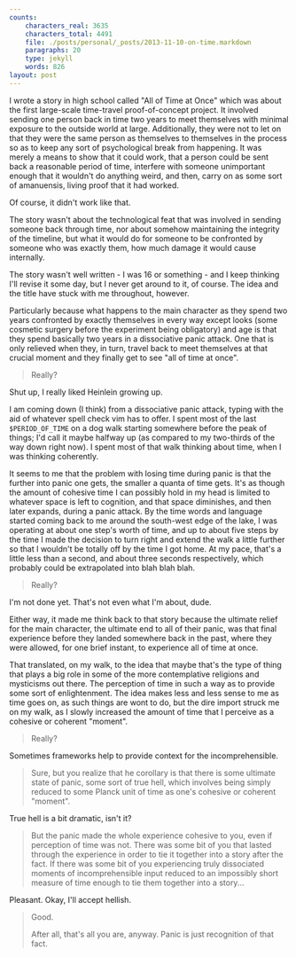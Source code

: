 ```yaml
---
counts:
    characters_real: 3635
    characters_total: 4491
    file: ./posts/personal/_posts/2013-11-10-on-time.markdown
    paragraphs: 20
    type: jekyll
    words: 826
layout: post
---
```


I wrote a story in high school called "All of Time at Once" which was about the
first large-scale time-travel proof-of-concept project.  It involved sending one
person back in time two years to meet themselves with minimal exposure to the
outside world at large.  Additionally, they were not to let on that they were
the same person as themselves to themselves in the process so as to keep any
sort of psychological break from happening.  It was merely a means to show that
it could work, that a person could be sent back a reasonable period of time,
interfere with someone unimportant enough that it wouldn't do anything weird,
and then, carry on as some sort of amanuensis, living proof that it had worked.

Of course, it didn't work like that.

The story wasn't about the technological feat that was involved in sending
someone back through time, nor about somehow maintaining the integrity of the
timeline, but what it would do for someone to be confronted by someone who was
exactly them, how much damage it would cause internally.

The story wasn't well written - I was 16 or something - and I keep thinking I'll
revise it some day, but I never get around to it, of course.  The idea and the
title have stuck with me throughout, however.

Particularly because what happens to the main character as they spend two years
confronted by exactly themselves in every way except looks (some cosmetic
surgery before the experiment being obligatory) and age is that they spend
basically two years in a dissociative panic attack.  One that is only relieved
when they, in turn, travel back to meet themselves at that crucial moment and
they finally get to see "all of time at once".

> Really?

Shut up, I really liked Heinlein growing up.

I am coming down (I think) from a dissociative panic attack, typing with the aid
of whatever spell check vim has to offer.  I spent most of the last
`$PERIOD_OF_TIME` on a dog walk starting somewhere before the peak of things;
I'd call it maybe halfway up (as compared to my two-thirds of the way down right
now).  I spent most of that walk thinking about time, when I was thinking
coherently.

It seems to me that the problem with losing time during panic is that the
further into panic one gets, the smaller a quanta of time gets.  It's as though
the amount of cohesive time I can possibly hold in my head is limited to
whatever space is left to cognition, and that space diminishes, and then later
expands, during a panic attack.  By the time words and language started coming
back to me around the south-west edge of the lake, I was operating at about one
step's worth of time, and up to about five steps by the time I made the decision
to turn right and extend the walk a little further so that I wouldn't be totally
off by the time I got home.  At my pace, that's a little less than a second, and
about three seconds respectively, which probably could be extrapolated into blah
blah blah.

> Really?

I'm not done yet.  That's not even what I'm about, dude.

Either way, it made me think back to that story because the ultimate relief for
the main character, the ultimate end to all of their panic, was that final
experience before they landed somewhere back in the past, where they were
allowed, for one brief instant, to experience all of time at once.

That translated, on my walk, to the idea that maybe that's the type of thing
that plays a big role in some of the more contemplative religions and mysticisms
out there.  The perception of time in such a way as to provide some sort of
enlightenment.  The idea makes less and less sense to me as time goes on, as
such things are wont to do, but the dire import struck me on my walk, as I
slowly increased the amount of time that I perceive as a cohesive or coherent
"moment".

> Really?

Sometimes frameworks help to provide context for the incomprehensible.

> Sure, but you realize that
> he corollary is that there is some ultimate state of panic, some sort of true
> hell, which involves being simply reduced to some Planck unit of time as one's
> cohesive or coherent "moment".

True hell is a bit dramatic, isn't it?

> But the panic made the whole experience cohesive to you, even if perception of
> time was not.  There was some bit of you that lasted through the experience
> in order to tie it together into a story after the fact.  If there was some
> bit of you experiencing truly dissociated moments of incomprehensible input
> reduced to an impossibly short measure of time enough to tie them together
> into a story...

Pleasant.  Okay, I'll accept hellish.

> Good.
> 
> After all, that's all you are, anyway.  Panic is just recognition of that
> fact.
